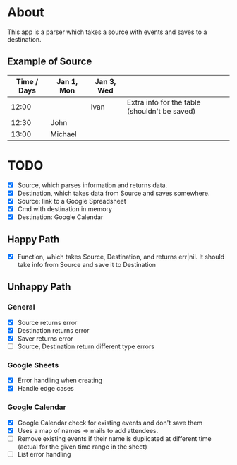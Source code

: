 # About

This app is a parser which takes a source with events and saves to a destination.

## Example of Source

| Time / Days | Jan 1, Mon | Jan 3, Wed |                                               |
| ----------- | ---------- | ---------- | --------------------------------------------- |
| 12:00       |            | Ivan       | Extra info for the table (shouldn't be saved) |
| 12:30       | John       |            |                                               |
| 13:00       | Michael    |            |                                               |

# TODO

- [x] Source, which parses information and returns data.
- [x] Destination, which takes data from Source and saves somewhere.
- [x] Source: link to a Google Spreadsheet
- [x] Cmd with destination in memory
- [x] Destination: Google Calendar

## Happy Path

- [x] Function, which takes Source, Destination, and returns err|nil. It should take info from Source and save it to Destination

## Unhappy Path

### General

- [x] Source returns error
- [x] Destination returns error
- [x] Saver returns error
- [ ] Source, Destination return different type errors

### Google Sheets

- [x] Error handling when creating
- [x] Handle edge cases

### Google Calendar

- [x] Google Calendar check for existing events and don't save them
- [x] Uses a map of names => mails to add attendees.
- [ ] Remove existing events if their name is duplicated at different time (actual for the given time range in the sheet)
- [ ] List error handling
